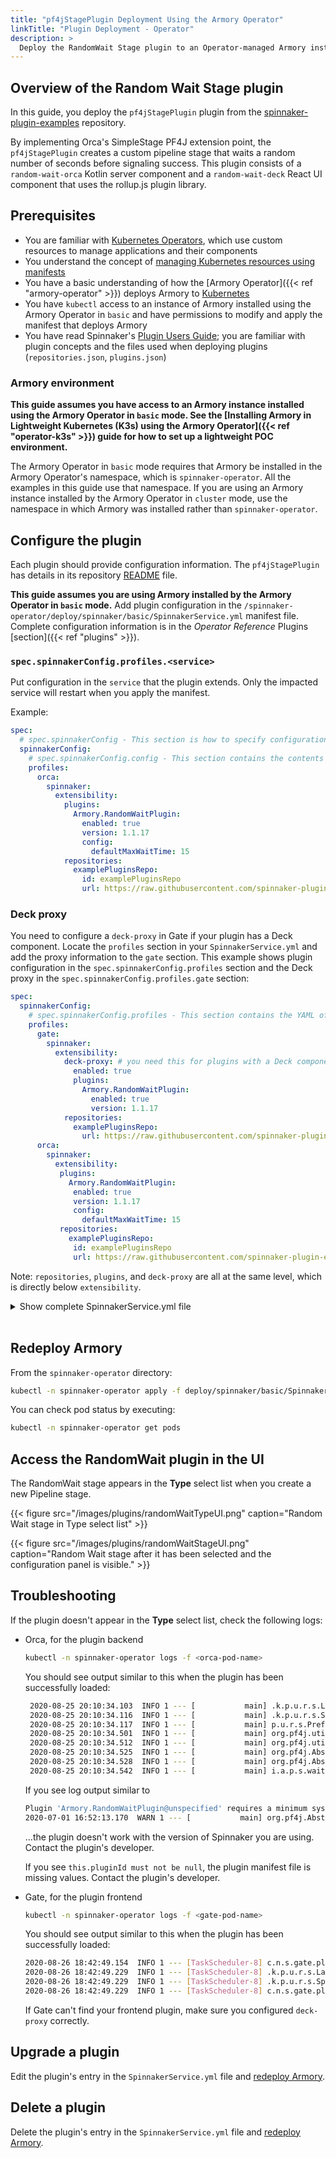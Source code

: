 ```yaml
---
title: "pf4jStagePlugin Deployment Using the Armory Operator"
linkTitle: "Plugin Deployment - Operator"
description: >
  Deploy the RandomWait Stage plugin to an Operator-managed Armory instance.
---
```


## Overview of the Random Wait Stage plugin

In this guide, you deploy the `pf4jStagePlugin` plugin from the [spinnaker-plugin-examples](https://github.com/spinnaker-plugin-examples/examplePluginRepository) repository.

By implementing Orca's SimpleStage PF4J extension point, the `pf4jStagePlugin` creates a custom pipeline stage that waits a random number of seconds before signaling success. This plugin consists of a `random-wait-orca` Kotlin server component and a `random-wait-deck` React UI component that uses the rollup.js plugin library.

## Prerequisites

- You are familiar with [Kubernetes Operators](https://kubernetes.io/docs/concepts/extend-kubernetes/operator/), which use custom resources to manage applications and their components
- You understand the concept of [managing Kubernetes resources using manifests](https://kubernetes.io/docs/concepts/cluster-administration/manage-deployment/)
- You have a basic understanding of how the [Armory Operator]({{< ref "armory-operator" >}}) deploys Armory to [Kubernetes](https://kubernetes.io/)
- You have `kubectl` access to an instance of Armory installed using the Armory Operator in `basic` and have permissions to modify and apply the manifest that deploys Armory
- You have read Spinnaker's [Plugin Users Guide](https://spinnaker.io/docs/guides/user/plugins-users/); you are familiar with plugin concepts and the files used when deploying plugins (`repositories.json`, `plugins.json`)

### Armory environment

**This guide assumes you have access to an Armory instance installed using the Armory Operator in `basic` mode. See the [Installing Armory in Lightweight Kubernetes (K3s) using the Armory Operator]({{< ref "operator-k3s" >}}) guide for how to set up a lightweight POC environment.**

The Armory Operator in `basic` mode requires that Armory be installed in the Armory Operator's namespace, which is `spinnaker-operator`. All the examples in this guide use that namespace. If you are using an Armory instance installed by the Armory Operator in `cluster` mode, use the namespace in which Armory was installed rather than `spinnaker-operator`.

## Configure the plugin

Each plugin should provide configuration information. The `pf4jStagePlugin` has details in its repository [README](https://github.com/spinnaker-plugin-examples/pf4jStagePlugin) file.

**This guide assumes you are using Armory installed by the Armory Operator in `basic` mode.** Add plugin configuration in the `/spinnaker-operator/deploy/spinnaker/basic/SpinnakerService.yml` manifest file. Complete configuration information is in the _Operator Reference_ Plugins [section]({{< ref "plugins" >}}).


### `spec.spinnakerConfig.profiles.<service>`

Put configuration in the `service` that the plugin extends.  Only the impacted service will restart when you apply the manifest.

Example:

```yaml
spec:
  # spec.spinnakerConfig - This section is how to specify configuration spinnaker
  spinnakerConfig:
    # spec.spinnakerConfig.config - This section contains the contents of a deployment found in a halconfig .deploymentConfigurations[0]
    profiles:
      orca:
        spinnaker:
          extensibility:
            plugins:
              Armory.RandomWaitPlugin:
                enabled: true
                version: 1.1.17
                config:
                  defaultMaxWaitTime: 15
            repositories:
              examplePluginsRepo:
                id: examplePluginsRepo
                url: https://raw.githubusercontent.com/spinnaker-plugin-examples/examplePluginRepository/master/plugins.json
```

### Deck proxy

You need to configure a `deck-proxy` in Gate if your plugin has a Deck component. Locate the `profiles` section in your `SpinnakerService.yml` and add the proxy information to the `gate` section. This example shows plugin configuration in the `spec.spinnakerConfig.profiles` section and the Deck proxy in the `spec.spinnakerConfig.profiles.gate` section:

```yaml
spec:
  spinnakerConfig:
    # spec.spinnakerConfig.profiles - This section contains the YAML of each service's profile
    profiles:
      gate:
        spinnaker:
          extensibility:
            deck-proxy: # you need this for plugins with a Deck component
              enabled: true
              plugins:
                Armory.RandomWaitPlugin:
                  enabled: true
                  version: 1.1.17
            repositories:
              examplePluginsRepo:
                url: https://raw.githubusercontent.com/spinnaker-plugin-examples/examplePluginRepository/master/plugins.json
      orca:
        spinnaker:
          extensibility:
           plugins:
             Armory.RandomWaitPlugin:
              enabled: true
              version: 1.1.17
              config:
                defaultMaxWaitTime: 15
           repositories:
             examplePluginsRepo:
              id: examplePluginsRepo
              url: https://raw.githubusercontent.com/spinnaker-plugin-examples/examplePluginRepository/master/plugins.json
```

Note: `repositories`, `plugins`, and `deck-proxy` are all at the same level, which is directly below `extensibility`.

<details><summary>Show  complete SpinnakerService.yml file</summary>
{{< gist armory-gists 5c104bc6602861862eab13169b67fbb5 >}}
</details><br/>

## Redeploy Armory

From the `spinnaker-operator` directory:

```bash
kubectl -n spinnaker-operator apply -f deploy/spinnaker/basic/SpinnakerService.yml
```

You can check pod status by executing:

```bash
kubectl -n spinnaker-operator get pods
```

## Access the RandomWait plugin in the UI

The RandomWait stage appears in the **Type** select list when you create a new Pipeline stage.

{{< figure src="/images/plugins/randomWaitTypeUI.png" caption="Random Wait stage in Type select list" >}}

{{< figure src="/images/plugins/randomWaitStageUI.png" caption="Random Wait stage after it has been selected and the configuration panel is visible." >}}

## Troubleshooting

If the plugin doesn't appear in the **Type** select list, check the following logs:

- Orca, for the plugin backend

  ```bash
  kubectl -n spinnaker-operator logs -f <orca-pod-name>
  ```

  You should see output similar to this when the plugin has been successfully loaded:

  ```bash
   2020-08-25 20:10:34.103  INFO 1 --- [           main] .k.p.u.r.s.LatestPluginInfoReleaseSource : [] Latest release version '1.1.14' for plugin 'Armory.RandomWaitPlugin'
   2020-08-25 20:10:34.116  INFO 1 --- [           main] .k.p.u.r.s.SpringPluginInfoReleaseSource : [] Spring configured release version '1.1.14' for plugin 'Armory.RandomWaitPlugin'
   2020-08-25 20:10:34.117  INFO 1 --- [           main] p.u.r.s.PreferredPluginInfoReleaseSource : [] No preferred release version found for 'Armory.RandomWaitPlugin'
   2020-08-25 20:10:34.501  INFO 1 --- [           main] org.pf4j.util.FileUtils                  : [] Expanded plugin zip 'Armory.RandomWaitPlugin-pf4jStagePlugin-v1.1.14.zip' in 'Armory.RandomWaitPlugin-pf4jStagePlugin-v1.1.14'
   2020-08-25 20:10:34.512  INFO 1 --- [           main] org.pf4j.util.FileUtils                  : [] Expanded plugin zip 'orca.zip' in 'orca'
   2020-08-25 20:10:34.525  INFO 1 --- [           main] org.pf4j.AbstractPluginManager           : [] Plugin 'Armory.RandomWaitPlugin@unspecified' resolved
   2020-08-25 20:10:34.528  INFO 1 --- [           main] org.pf4j.AbstractPluginManager           : [] Start plugin 'Armory.RandomWaitPlugin@unspecified'
   2020-08-25 20:10:34.542  INFO 1 --- [           main] i.a.p.s.wait.random.RandomWaitPlugin     : [] RandomWaitPlugin.start()
  ```

  If you see log output similar to

  ```bash
  Plugin 'Armory.RandomWaitPlugin@unspecified' requires a minimum system version of orca>=8.0.0, and you have 1.0.0
  2020-07-01 16:52:13.170  WARN 1 --- [           main] org.pf4j.AbstractPluginManager           : [] Plugin '/opt/orca/plugins/Armory.RandomWaitPlugin-pf4jStagePlugin-v1.1.13/orca' is invalid and it will be disabled
  ```

  ...the plugin doesn't work with the version of Spinnaker you are using. Contact the plugin's developer.

  If you see `this.pluginId must not be null`, the plugin manifest file is missing values. Contact the plugin's developer.

- Gate, for the plugin frontend

  ```bash
  kubectl -n spinnaker-operator logs -f <gate-pod-name>
  ```

  You should see output similar to this when the plugin has been successfully loaded:

  ```bash
  2020-08-26 18:42:49.154  INFO 1 --- [TaskScheduler-8] c.n.s.gate.plugins.deck.DeckPluginCache  : Refreshing plugin cache
  2020-08-26 18:42:49.229  INFO 1 --- [TaskScheduler-8] .k.p.u.r.s.LatestPluginInfoReleaseSource : Latest release version '1.1.14' for plugin 'Armory.RandomWaitPlugin'
  2020-08-26 18:42:49.229  INFO 1 --- [TaskScheduler-8] .k.p.u.r.s.SpringPluginInfoReleaseSource : Spring configured release version '1.1.14' for plugin 'Armory.RandomWaitPlugin'
  2020-08-26 18:42:49.229  INFO 1 --- [TaskScheduler-8] c.n.s.gate.plugins.deck.DeckPluginCache  : Cached 1 deck plugins
  ```

  If Gate can't find your frontend plugin, make sure you configured `deck-proxy` correctly.

## Upgrade a plugin

Edit the plugin's entry in the `SpinnakerService.yml` file and [redeploy Armory](#redeploy-armory).

## Delete a plugin

Delete the plugin's entry in the `SpinnakerService.yml` file and [redeploy Armory](#redeploy-armory).

